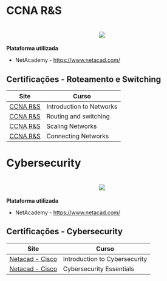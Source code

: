 # CCNA R&S 

<h1>
    <h1 align="center">
    <img src="https://www.crypto-curation.com/wp-content/uploads/2018/12/029dbb49ac8f0383d16b7095f6b9c34f.png">
</h1>

**Plataforma utilizada**

* NetAcademy - https://www.netacad.com/

## Certificações - Roteamento e Switching 

Site | Curso
---- | -----
[CCNA R&S](https://www.netacad.com/) | Introduction to Networks
[CCNA R&S](https://www.netacad.com/) | Routing and switching
[CCNA R&S](https://www.netacad.com/) | Scaling Networks
[CCNA R&S](https://www.netacad.com/) | Connecting Networks


# Cybersecurity

<h1>
    <h1 align="center">
    <img src="https://image.freepik.com/free-vector/closed-padlock-digital-background-cyber-security_42077-1997.jpg">
</h1>

**Plataforma utilizada**

* NetAcademy - https://www.netacad.com/

## Certificações - Cybersecurity 

Site | Curso
---- | -----
[Netacad - Cisco](https://www.netacad.com/) | Introduction to Cybersecurity
[Netacad - Cisco](https://www.netacad.com/) | Cybersecurity Essentials
